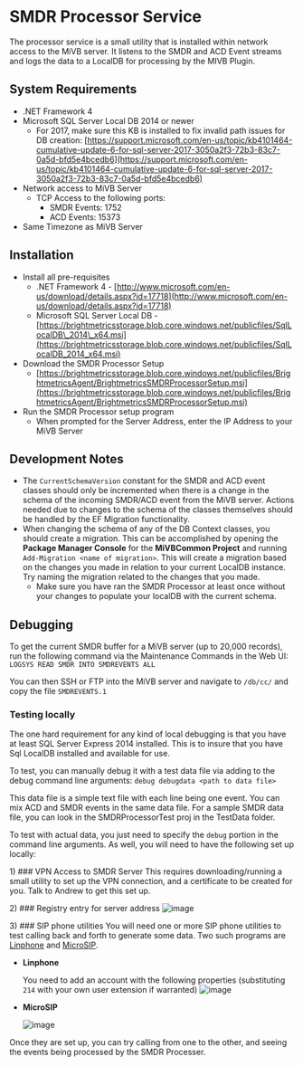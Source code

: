# SMDR Processor Service

The processor service is a small utility that is installed within network access to the MiVB server. It listens to the SMDR and ACD Event streams and logs the data to a LocalDB for processing by the MIVB Plugin.

## System Requirements

* .NET Framework 4
* Microsoft SQL Server Local DB 2014 or newer
  * For 2017, make sure this KB is installed to fix invalid path issues for DB creation: [https://support.microsoft.com/en-us/topic/kb4101464-cumulative-update-6-for-sql-server-2017-3050a2f3-72b3-83c7-0a5d-bfd5e4bcedb6](https://support.microsoft.com/en-us/topic/kb4101464-cumulative-update-6-for-sql-server-2017-3050a2f3-72b3-83c7-0a5d-bfd5e4bcedb6)
* Network access to MiVB Server
  * TCP Access to the following ports:
    * SMDR Events: 1752
    * ACD Events: 15373
* Same Timezone as MiVB Server

## Installation

* Install all pre-requisites
  * .NET Framework 4 - [http://www.microsoft.com/en-us/download/details.aspx?id=17718](http://www.microsoft.com/en-us/download/details.aspx?id=17718)
  * Microsoft SQL Server Local DB - [https://brightmetricsstorage.blob.core.windows.net/publicfiles/SqlLocalDB\_2014\_x64.msi](https://brightmetricsstorage.blob.core.windows.net/publicfiles/SqlLocalDB_2014_x64.msi)
* Download the SMDR Processor Setup
  * [https://brightmetricsstorage.blob.core.windows.net/publicfiles/BrightmetricsAgent/BrightmetricsSMDRProcessorSetup.msi](https://brightmetricsstorage.blob.core.windows.net/publicfiles/BrightmetricsAgent/BrightmetricsSMDRProcessorSetup.msi)
* Run the SMDR Processor setup program
  * When prompted for the Server Address, enter the IP Address to your MiVB Server

## Development Notes

* The `CurrentSchemaVersion` constant for the SMDR and ACD event classes should only be incremented when there is a change in the schema of the incoming SMDR/ACD event from the MiVB server.  Actions needed due to changes to the schema of the classes themselves should be handled by the EF Migration functionality.
* When changing the schema of any of the DB Context classes, you should create a migration.  This can be accomplished by opening the **Package Manager Console** for the **MiVBCommon Project** and running `Add-Migration <name of migration>`.  This will create a migration based on the changes you made in relation to your current LocalDB instance.  Try naming the migration related to the changes that you made.
  * Make sure you have ran the SMDR Processor at least once without your changes to populate your localDB with the current schema.

## Debugging

To get the current SMDR buffer for a MiVB server \(up to 20,000 records\), run the following command via the Maintenance Commands in the Web UI: `LOGSYS READ SMDR INTO SMDREVENTS ALL`

You can then SSH or FTP into the MiVB server and navigate to `/db/cc/` and copy the file `SMDREVENTS.1`

### Testing locally

The one hard requirement for any kind of local debugging is that you have at least SQL Server Express 2014 installed. This is to insure that you have Sql LocalDB installed and available for use.

To test, you can manually debug it with a test data file via adding to the debug command line arguments: `debug debugdata <path to data file>`

This data file is a simple text file with each line being one event. You can mix ACD and SMDR events in the same data file. For a sample SMDR data file, you can look in the SMDRProcessorTest proj in the TestData folder.

To test with actual data, you just need to specify the `debug` portion in the command line arguments. As well, you will need to have the following set up locally:

1\) \#\#\# VPN Access to SMDR Server This requires downloading/running a small utility to set up the VPN connection, and a certificate to be created for you. Talk to Andrew to get this set up.

2\) \#\#\# Registry entry for server address ![image](https://user-images.githubusercontent.com/2438810/108547799-cf680780-729f-11eb-83bb-b94c1a000769.png)

3\) \#\#\# SIP phone utilities You will need one or more SIP phone utilities to test calling back and forth to generate some data. Two such programs are [Linphone](https://www.linphone.org/releases/) and [MicroSIP](https://www.microsip.org/downloads).

* **Linphone**

  You need to add an account with the following properties \(substituting `214` with your own user extension if warranted\) ![image](https://user-images.githubusercontent.com/2438810/108548231-659c2d80-72a0-11eb-81a6-47e4389533f9.png)

* **MicroSIP**

  ![image](https://user-images.githubusercontent.com/2438810/108548378-9b411680-72a0-11eb-8672-6245391acf57.png)

Once they are set up, you can try calling from one to the other, and seeing the events being processed by the SMDR Processer.

